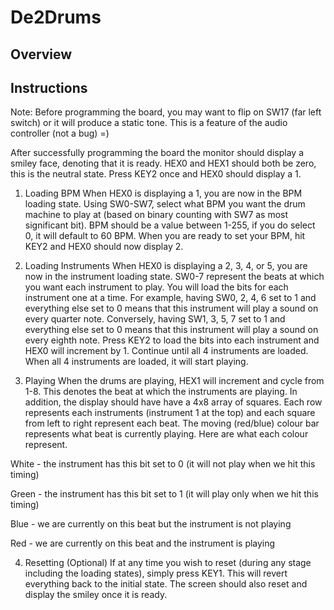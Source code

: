 # De2Drums

## Overview

## Instructions
Note: Before programming the board, you may want to flip on SW17 (far left switch) or it will produce a static tone.
      This is a feature of the audio controller (not a bug) =)
      
After successfully programming the board the monitor should display a smiley face, denoting that it is ready. HEX0 and HEX1
should both be zero, this is the neutral state. Press KEY2 once and HEX0 should display a 1.

1. Loading BPM
When HEX0 is displaying a 1, you are now in the BPM loading state. Using SW0-SW7, select what BPM you want the drum machine
to play at (based on binary counting with SW7 as most significant bit). BPM should be a value between 1-255, if you do select
0, it will default to 60 BPM. When you are ready to set your BPM, hit KEY2 and HEX0 should now display 2.

2. Loading Instruments
When HEX0 is displaying a 2, 3, 4, or 5, you are now in the instrument loading state. SW0-7 represent the beats at which you
want each instrument to play. You will load the bits for each instrument one at a time. For example, having SW0, 2, 4, 6 set
to 1 and everything else set to 0 means that this instrument will play a sound on every quarter note. Conversely, having
SW1, 3, 5, 7 set to 1 and everything else set to 0 means that this instrument will play a sound on every eighth note. Press
KEY2 to load the bits into each instrument and HEX0 will increment by 1. Continue until all 4 instruments are loaded. When all
4 instruments are loaded, it will start playing.

3. Playing
When the drums are playing, HEX1 will increment and cycle from 1-8. This denotes the beat at which the instruments are playing.
In addition, the display should have have a 4x8 array of squares. Each row represents each instruments (instrument 1 at the top)
and each square from left to right represent each beat. The moving (red/blue) colour bar represents what beat is currently
playing. Here are what each colour represent.

White - the instrument has this bit set to 0 (it will not play when we hit this timing)

Green - the instrument has this bit set to 1 (it will play only when we hit this timing)

Blue - we are currently on this beat but the instrument is not playing

Red - we are currently on this beat and the instrument is playing

4. Resetting (Optional)
If at any time you wish to reset (during any stage including the loading states), simply press KEY1. This will revert 
everything back to the initial state. The screen should also reset and display the smiley once it is ready.
